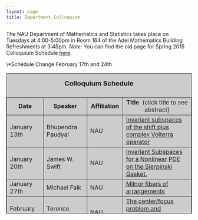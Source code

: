 ```yaml
---
layout: page
title: Department Colloquium
---
```


The NAU Department of Mathematics and Statistics takes place on Tuesdays at 4:00-5:00pm in Room 164 of the Adel Mathematics
Building. Refreshments at 3:45pm.  *Note:* You can find the old page for Spring 2015 Colloquium Schedule [here](http://jan.ucc.nau.edu/~jmn3/S15_colloquium.html).

<table width="90%" height="381" border="" align="center" bordercolor="#333333" bgcolor="#CCCCCC">
<caption>
<center>
  <p><b><font size="+1">Colloquium Schedule</font></b></p>
  </center>
</caption>

<tbody><tr>
<td width="12%">
<center>
  <b>Date</b>
</center></td>

<td width="16%">
<center>
  <b>Speaker</b>
</center></td>

<td width="17%">
<center>
  <b>Affiliation</b>
</center></td>

<td width="55%">
<center>
  <b>Title&nbsp;</b> (click title to see abstract)
</center></td>
</tr>

<tr>
<td>January 13th</td>
<td>Bhupendra Paudyal</td>
<td>NAU</td>
<td><a href="{{ site.baseurl }}/colloquium_files/paudyal_011315.pdf" target="_blank">Invariant subspaces of the shift plus complex Volterra operator</a></td>
</tr>

<tr>
<td>January 20th</td>
<td>James W. Swift</td>
<td>NAU</td>
<td><a href="{{ site.baseurl }}/colloquium_files/swift_012015.pdf" target="_blank">
Invariant Subspaces for a Nonlinear PDE on the Sierpinski Gasket.</a></td>
</tr>

<tr>
  <td>January 27th</td>
  <td>Michael Falk</td>
  <td>NAU</td>
<td><a href="{{ site.baseurl }}/colloquium_files/falk_012715.pdf" target="_blank">Milnor fibers of arrangements</a></td>
</tr>

<tr>
  <td>February 3rd</td>
  <td>Terence Blows</td>
  <td> NAU</td>
<td><a href="{{ site.baseurl }}/colloquium_files/blows_020315.pdf" target="_blank">The center/focus problem and bifurcations from swirling flow</a></td>
</tr>

<tr>
  <td>February 10th</td>
  <td>Slava Fofanov</td>
  <td>NAU</td>
<td><a href="{{ site.baseurl }}/colloquium_files/fofanov_021015.pdf" target="_blank">Sampling strategies for low carriage-rate pathogen detection</a></td>
</tr>

<tr>
  <td>*February 17th</td>
  <td>Bret Benesh</td>
  <td>College of Saint Benedict & Saint John's University</td>
<td><a href="{{ site.baseurl }}/colloquium_files/benesh_021715.pdf" target="_blank">When is $S_n$ maximal in $S_m$?</a></td>
</tr>

<tr>
  <td>*February 24th</td>
  <td>James Palmer</td>
  <td>NAU, <br>EE and CS</td>
<td><a href="{{ site.baseurl }}/colloquium_files/palmer_022415.pdf" target="_blank">Experiments in Exponential Perspective</a></td>
</tr>

<tr>
  <td>March 3rd</td>
  <td>Reserved for Interview Talks <br> at this time</td>
  <td></td>
<td></td>
</tr>

<tr>
  <td>March 10th</td>
  <td>Reserved for Interview Talks <br> at this time</td>
  <td></td>
<td></td>
</tr>

<tr>
  <td>March 17th</td>
  <td>Spring Break</td>
  <td></td>
<td></td>
</tr>

<tr>
  <td>March 24th</td>
  <td>Reserved for Interview Talks <br> at this time</td>
  <td></td>
<td></td>
</tr>

<tr>
  <td>March 31st</td>
  <td>Reserved for Interview Talks <br> at this time</td>
  <td></td>
<td></td>
</tr>

<tr>
  <td>April 7th</td>
  <td>Dana Ernst</td>
  <td>NAU</td>
<td><a href="{{ site.baseurl }}/colloquium_files/ernst_040715.pdf" target="_blank">Impartial achievement and avoidance games for generating finite groups</a></td>
</tr>

<tr>
  <td>April 14th</td>
  <td>Michael McHenry </td>
  <td>NAU</td>
<td><a href="{{ site.baseurl }}/colloquium_files/mchenry_041415.pdf" target="_blank">Thesis talk<br>Mentor: Neuberger</a></td>
</tr>

<tr>
  <td>April 20th (Advanced Talk: #147)<br><strong>and</strong><br>April 21st (Honors Talk: #162)
  </td>
  <td>Honors Day Speaker<br>Jon McCammond</td>
  <td>UC Santa Barbara</td>
<td>
<a href="{{ site.baseurl }}/colloquium_files/mccammond_04202115.pdf" target="_blank">"The intrinsic geometry of groups"<br>and"Repetition and Insight"</a>
</td>
</tr>

<tr>
  <td>April 28th</td>
  <td>Reading Week</td>
  <td>No Talk Scheduled</td>
<td></td>
</tr>
\*Schedule Change February 17th and 24th
